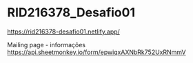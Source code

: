 # RID216378_Desafio01
https://rid216378-desafio01.netlify.app/

Mailing page - informaçôes
https://api.sheetmonkey.io/form/epwiqxAXNbRk752UxRNmmV
